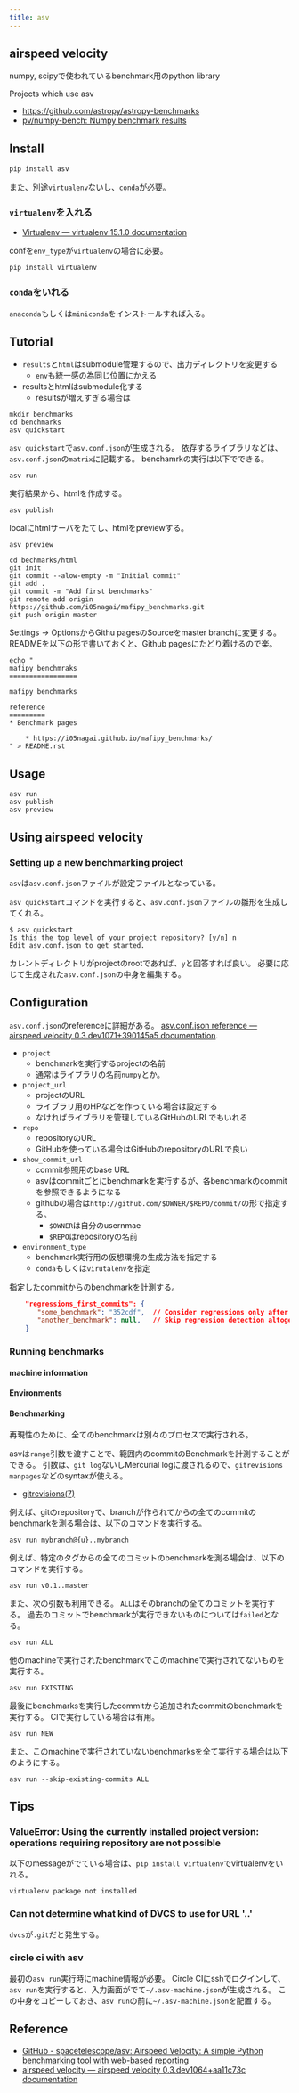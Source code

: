 ```yaml
---
title: asv
---
```


## airspeed velocity

numpy, scipyで使われているbenchmark用のpython library

Projects which use asv

* https://github.com/astropy/astropy-benchmarks
* [pv/numpy-bench: Numpy benchmark results](https://github.com/pv/numpy-bench)

## Install

```python
pip install asv
```

また、別途`virtualenv`ないし、`conda`が必要。

### `virtualenv`を入れる
* [Virtualenv — virtualenv 15.1.0 documentation](http://virtualenv.pypa.io/en/stable/)

confを`env_type`が`virtualenv`の場合に必要。

```python
pip install virtualenv
```

### `conda`をいれる
`anaconda`もしくは`miniconda`をインストールすれば入る。

## Tutorial
* `results`と`html`はsubmodule管理するので、出力ディレクトリを変更する
    * `env`も統一感の為同じ位置にかえる
* resultsとhtmlはsubmodule化する
    * resultsが増えすぎる場合は

```
mkdir benchmarks
cd benchmarks
asv quickstart
```

`asv quickstart`で`asv.conf.json`が生成される。
依存するライブラリなどは、`asv.conf.json`の`matrix`に記載する。
benchamrkの実行は以下でできる。

```
asv run
```

実行結果から、htmlを作成する。

```
asv publish
```

localにhtmlサーバをたてし、htmlをpreviewする。

```
asv preview
```

```
cd bechmarks/html
git init
git commit --alow-empty -m "Initial commit"
git add .
git commit -m "Add first benchmarks"
git remote add origin https://github.com/i05nagai/mafipy_benchmarks.git
git push origin master
```

Settings -> OptionsからGithu pagesのSourceをmaster branchに変更する。
READMEを以下の形で書いておくと、Github pagesにたどり着けるので楽。

```
echo "
mafipy benchmraks
=================

mafipy benchmarks

reference
=========
* Benchmark pages

    * https://i05nagai.github.io/mafipy_benchmarks/
" > README.rst

```

## Usage

```
asv run 
asv publish
asv preview
```

## Using airspeed velocity

### Setting up a new benchmarking project
`asv`は`asv.conf.json`ファイルが設定ファイルとなっている。

`asv quickstart`コマンドを実行すると、`asv.conf.json`ファイルの雛形を生成してくれる。

```
$ asv quickstart
Is this the top level of your project repository? [y/n] n
Edit asv.conf.json to get started.
```

カレントディレクトリがprojectのrootであれば、`y`と回答すれば良い。
必要に応じて生成された`asv.conf.json`の中身を編集する。

## Configuration

`asv.conf.json`のreferenceに詳細がある。
[asv.conf.json reference — airspeed velocity 0.3.dev1071+390145a5 documentation](http://asv.readthedocs.io/en/latest/asv.conf.json.html).

* `project`
    * benchmarkを実行するprojectの名前
    * 通常はライブラリの名前`numpy`とか。
* `project_url`
    * projectのURL
    * ライブラリ用のHPなどを作っている場合は設定する
    * なければライブラリを管理しているGitHubのURLでもいれる
* `repo`
    * repositoryのURL
    * GitHubを使っている場合はGitHubのrepositoryのURLで良い
* `show_commit_url`
    * commit参照用のbase URL
    * asvはcommitごとにbenchmarkを実行するが、各benchmarkのcommitを参照できるようになる
    * githubの場合は`http://github.com/$OWNER/$REPO/commit/`の形で指定する。
        * `$OWNER`は自分のusernmae
        * `$REPO`はrepositoryの名前
* `environment_type`
    * benchmark実行用の仮想環境の生成方法を指定する
    * `conda`もしくは`virutalenv`を指定


指定したcommitからのbenchmarkを計測する。

```json
    "regressions_first_commits": {
       "some_benchmark": "352cdf",  // Consider regressions only after this commit
       "another_benchmark": null,   // Skip regression detection altogether
    }
```


### Running benchmarks

#### machine information


#### Environments

#### Benchmarking
再現性のために、全てのbenchmarkは別々のプロセスで実行される。

asvは`range`引数を渡すことで、範囲内のcommitのBenchmarkを計測することができる。
引数は、`git log`ないしMercurial logに渡されるので、`gitrevisions manpages`などのsyntaxが使える。

* [gitrevisions(7)](https://www.kernel.org/pub/software/scm/git/docs/gitrevisions.html)

例えば、gitのrepositoryで、branchが作られてからの全てのcommitのbenchmarkを測る場合は、以下のコマンドを実行する。

```
asv run mybranch@{u}..mybranch
```

例えば、特定のタグからの全てのコミットのbenchmarkを測る場合は、以下のコマンドを実行する。

```
asv run v0.1..master
```

また、次の引数も利用できる。
`ALL`はそのbranchの全てのコミットを実行する。
過去のコミットでbenchmarkが実行できないものについては`failed`となる。

```
asv run ALL
```

他のmachineで実行されたbenchmarkでこのmachineで実行されてないものを実行する。

```
asv run EXISTING
```

最後にbenchmarksを実行したcommitから追加されたcommitのbenchmarkを実行する。
CIで実行している場合は有用。

```
asv run NEW
```

また、このmachineで実行されていないbenchmarksを全て実行する場合は以下のようにする。

```
asv run --skip-existing-commits ALL
```

## Tips

### ValueError: Using the currently installed project version: operations requiring repository are not possible
以下のmessageがでている場合は、`pip install virtualenv`でvirtualenvをいれる。

```
virtualenv package not installed
```

###  Can not determine what kind of DVCS to use for URL '..'
`dvcs`が`.git`だと発生する。


### circle ci with asv
最初の`asv run`実行時にmachine情報が必要。
Circle CIにsshでログインして、`asv run`を実行すると、入力画面がでて`~/.asv-machine.json`が生成される。
この中身をコピーしておき、`asv run`の前に`~/.asv-machine.json`を配置する。

## Reference
* [GitHub - spacetelescope/asv: Airspeed Velocity: A simple Python benchmarking tool with web-based reporting](https://github.com/spacetelescope/asv)
* [airspeed velocity — airspeed velocity 0.3.dev1064+aa11c73c documentation](http://asv.readthedocs.io/en/latest/)

